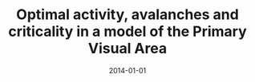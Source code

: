 ---
title: "Optimal activity, avalanches and criticality in a model of the Primary Visual Area"
collection: publications
permalink: /publication/2014-01-01-Optimal-activity-avalanches-and-criticality-in-a-model-of-the-Primary-Visual-Area
date: 2014-01-01
year: 2014
venue: 'BMC Neurosci.'
paperurl: 'http://dx.doi.org/10.1186/1471-2202-15-S1-P23'
citation: ' Germano Bortolotto,  Jheniffer Gonsalves,  <u>Mauricio Girardi-Schappo</u>,  Thiago da~Silva,  Manasses Nóbrega,  Leonel Pinto,  Marcelo Tragtenberg, &quot;Optimal activity, avalanches and criticality in a model of the Primary Visual Area.&quot; BMC Neurosci., 2014.'
pubtype:  proceedings
---